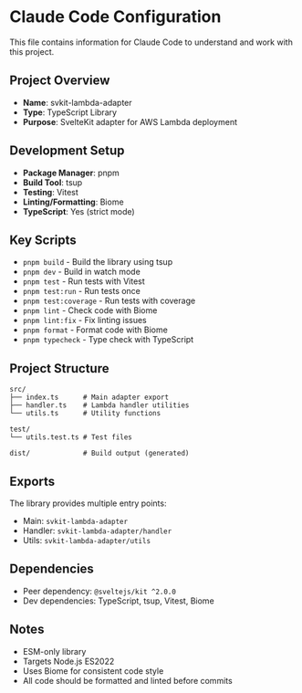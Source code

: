 # Claude Code Configuration

This file contains information for Claude Code to understand and work with this project.

## Project Overview
- **Name**: svkit-lambda-adapter
- **Type**: TypeScript Library
- **Purpose**: SvelteKit adapter for AWS Lambda deployment

## Development Setup
- **Package Manager**: pnpm
- **Build Tool**: tsup
- **Testing**: Vitest
- **Linting/Formatting**: Biome
- **TypeScript**: Yes (strict mode)

## Key Scripts
- `pnpm build` - Build the library using tsup
- `pnpm dev` - Build in watch mode
- `pnpm test` - Run tests with Vitest
- `pnpm test:run` - Run tests once
- `pnpm test:coverage` - Run tests with coverage
- `pnpm lint` - Check code with Biome
- `pnpm lint:fix` - Fix linting issues
- `pnpm format` - Format code with Biome
- `pnpm typecheck` - Type check with TypeScript

## Project Structure
```
src/
├── index.ts      # Main adapter export
├── handler.ts    # Lambda handler utilities
└── utils.ts      # Utility functions

test/
└── utils.test.ts # Test files

dist/             # Build output (generated)
```

## Exports
The library provides multiple entry points:
- Main: `svkit-lambda-adapter`
- Handler: `svkit-lambda-adapter/handler`
- Utils: `svkit-lambda-adapter/utils`

## Dependencies
- Peer dependency: `@sveltejs/kit ^2.0.0`
- Dev dependencies: TypeScript, tsup, Vitest, Biome

## Notes
- ESM-only library
- Targets Node.js ES2022
- Uses Biome for consistent code style
- All code should be formatted and linted before commits
